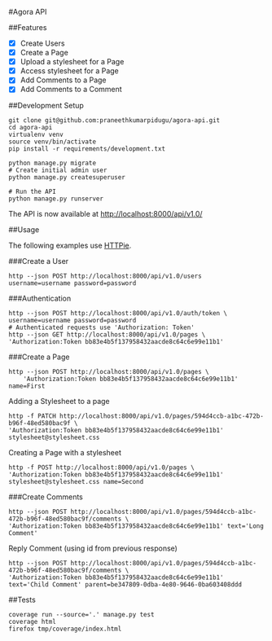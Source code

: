 #Agora API

##Features

- [x] Create Users
- [x] Create a Page
- [x] Upload a stylesheet for a Page
- [x] Access stylesheet for a Page
- [x] Add Comments to a Page
- [x] Add Comments to a Comment

##Development Setup

```shell
git clone git@github.com:praneethkumarpidugu/agora-api.git
cd agora-api
virtualenv venv
source venv/bin/activate
pip install -r requirements/development.txt
```

```shell
python manage.py migrate
# Create initial admin user
python manage.py createsuperuser
```

```shell
# Run the API
python manage.py runserver
```

The API is now available at [http://localhost:8000/api/v1.0/](http://localhost:8000/api/v1.0/)

##Usage

The following examples use [HTTPie](https://github.com/jakubroztocil/httpie).

###Create a User

```shell
http --json POST http://localhost:8000/api/v1.0/users username=username password=password
```

###Authentication

```shell
http --json POST http://localhost:8000/api/v1.0/auth/token \
username=username password=password
# Authenticated requests use 'Authorization: Token'
http --json GET http://localhost:8000/api/v1.0/pages \
'Authorization:Token bb83e4b5f137958432aacde8c64c6e99e11b1'
```

###Create a Page

```shell
http --json POST http://localhost:8000/api/v1.0/pages \
    'Authorization:Token bb83e4b5f137958432aacde8c64c6e99e11b1' name=First
```

Adding a Stylesheet to a page
```shell
http -f PATCH http://localhost:8000/api/v1.0/pages/594d4ccb-a1bc-472b-b96f-48ed580bac9f \
'Authorization:Token bb83e4b5f137958432aacde8c64c6e99e11b1' stylesheet@stylesheet.css
```

Creating a Page with a stylesheet
```shell
http -f POST http://localhost:8000/api/v1.0/pages \
'Authorization:Token bb83e4b5f137958432aacde8c64c6e99e11b1' stylesheet@stylesheet.css name=Second
```

###Create Comments

```shell
http --json POST http://localhost:8000/api/v1.0/pages/594d4ccb-a1bc-472b-b96f-48ed580bac9f/comments \
'Authorization:Token bb83e4b5f137958432aacde8c64c6e99e11b1' text='Long Comment'
```

Reply Comment (using id from previous response)

```shell
http --json POST http://localhost:8000/api/v1.0/pages/594d4ccb-a1bc-472b-b96f-48ed580bac9f/comments \
'Authorization:Token bb83e4b5f137958432aacde8c64c6e99e11b1' text='Child Comment' parent=be347809-0dba-4e80-9646-0ba603408ddd
```

##Tests

```shell
coverage run --source='.' manage.py test
coverage html
firefox tmp/coverage/index.html
```
